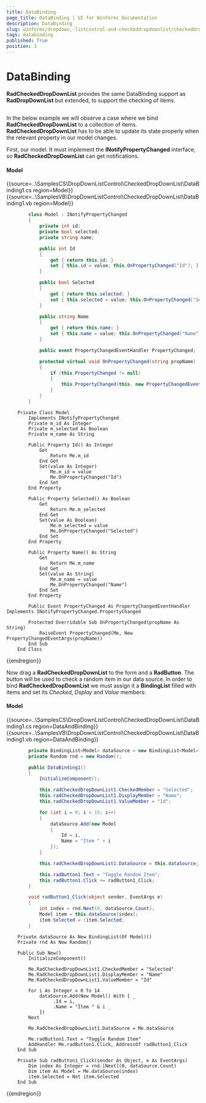 ```yaml
---
title: DataBinding
page_title: DataBinding | UI for WinForms Documentation
description: DataBinding
slug: winforms/dropdown,-listcontrol-and-checkeddropdownlist/checkeddropdownlist/databinding
tags: databinding
published: True
position: 3
---
```


# DataBinding
 
__RadCheckedDropDownList__ provides the same DataBinding support as __RadDropDownList__ but extended, to support the checking of items.
      

## 

In the below example we will observe a case where we bind __RadCheckedDropDownList__ to a collection of items. __RadCheckedDropDownList__ has to be able to update its state properly when the relevant property in our model changes.
       

First, our model. It must implement the __INotifyPropertyChanged__ interface, so __RadCheckedDropDownList__ can get notifications.

#### Model 

{{source=..\SamplesCS\DropDownListControl\CheckedDropDownList\DataBinding1.cs region=Model}} 
{{source=..\SamplesVB\DropDownListControl\CheckedDropDownList\DataBinding1.vb region=Model}} 

````C#
        class Model : INotifyPropertyChanged
        {
            private int id;
            private bool selected;
            private string name;

            public int Id
            {
                get { return this.id; }
                set { this.id = value; this.OnPropertyChanged("Id"); }
            }

            public bool Selected
            {
                get { return this.selected; }
                set { this.selected = value; this.OnPropertyChanged("Selected"); }
            }

            public string Name
            {
                get { return this.name; }
                set { this.name = value; this.OnPropertyChanged("Name"); }
            }

            public event PropertyChangedEventHandler PropertyChanged;

            protected virtual void OnPropertyChanged(string propName)
            {
                if (this.PropertyChanged != null)
                {
                    this.PropertyChanged(this, new PropertyChangedEventArgs(propName));
                }
            }
        }
````
````VB.NET
    Private Class Model
        Implements INotifyPropertyChanged
        Private m_id As Integer
        Private m_selected As Boolean
        Private m_name As String

        Public Property Id() As Integer
            Get
                Return Me.m_id
            End Get
            Set(value As Integer)
                Me.m_id = value
                Me.OnPropertyChanged("Id")
            End Set
        End Property

        Public Property Selected() As Boolean
            Get
                Return Me.m_selected
            End Get
            Set(value As Boolean)
                Me.m_selected = value
                Me.OnPropertyChanged("Selected")
            End Set
        End Property

        Public Property Name() As String
            Get
                Return Me.m_name
            End Get
            Set(value As String)
                Me.m_name = value
                Me.OnPropertyChanged("Name")
            End Set
        End Property

        Public Event PropertyChanged As PropertyChangedEventHandler Implements INotifyPropertyChanged.PropertyChanged

        Protected Overridable Sub OnPropertyChanged(propName As String)
            RaiseEvent PropertyChanged(Me, New PropertyChangedEventArgs(propName))
        End Sub
    End Class
````

{{endregion}} 

 
Now drag a __RadCheckedDropDownList__ to the form and a __RadButton__. The button will be used to check a random item in our data source. In order to bind __RadCheckedDropDownList__ we must assign it a __BindingList__ filled with items and set its *Checked*, *Dsplay* and *Value* members:

#### Model 

{{source=..\SamplesCS\DropDownListControl\CheckedDropDownList\DataBinding1.cs region=DataAndBinding}} 
{{source=..\SamplesVB\DropDownListControl\CheckedDropDownList\DataBinding1.vb region=DataAndBinding}} 

````C#
        private BindingList<Model> dataSource = new BindingList<Model>();
        private Random rnd = new Random();

        public DataBinding1()
        {
            InitializeComponent();

            this.radCheckedDropDownList1.CheckedMember = "Selected";
            this.radCheckedDropDownList1.DisplayMember = "Name";
            this.radCheckedDropDownList1.ValueMember = "Id";

            for (int i = 0; i < 15; i++)
            {
                dataSource.Add(new Model
                {
                    Id = i,
                    Name = "Item " + i
                });
            }

            this.radCheckedDropDownList1.DataSource = this.dataSource;

            this.radButton1.Text = "Toggle Random Item";
            this.radButton1.Click += radButton1_Click;
        }

        void radButton1_Click(object sender, EventArgs e)
        {
            int index = rnd.Next(0, dataSource.Count);
            Model item = this.dataSource[index];
            item.Selected = !item.Selected;
        }
````
````VB.NET
    Private dataSource As New BindingList(Of Model)()
    Private rnd As New Random()

    Public Sub New()
        InitializeComponent()

        Me.RadCheckedDropDownList1.CheckedMember = "Selected"
        Me.RadCheckedDropDownList1.DisplayMember = "Name"
        Me.RadCheckedDropDownList1.ValueMember = "Id"

        For i As Integer = 0 To 14
            dataSource.Add(New Model() With { _
                 .Id = i, _
                 .Name = "Item " & i _
            })
        Next

        Me.RadCheckedDropDownList1.DataSource = Me.dataSource

        Me.radButton1.Text = "Toggle Random Item"
        AddHandler Me.radButton1.Click, AddressOf radButton1_Click
    End Sub

    Private Sub radButton1_Click(sender As Object, e As EventArgs)
        Dim index As Integer = rnd.[Next](0, dataSource.Count)
        Dim item As Model = Me.dataSource(index)
        item.Selected = Not item.Selected
    End Sub
````

{{endregion}} 



